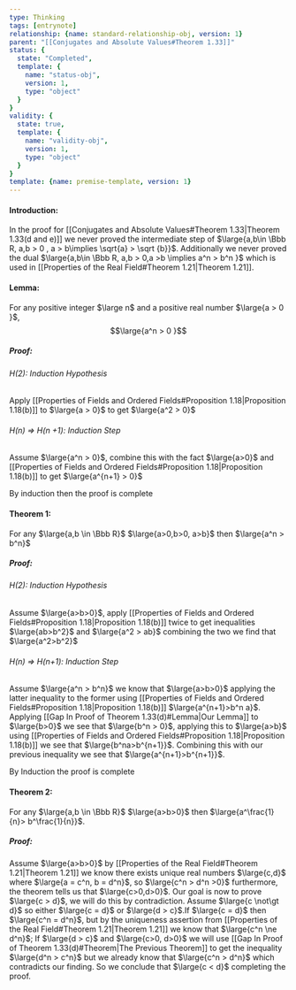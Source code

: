 ```yaml
---
type: Thinking
tags: [entrynote]
relationship: {name: standard-relationship-obj, version: 1}
parent: "[[Conjugates and Absolute Values#Theorem 1.33]]"
status: {
  state: "Completed",
  template: {
    name: "status-obj",
    version: 1,
    type: "object"
  }
}
validity: {
  state: true,
  template: {
    name: "validity-obj",
    version: 1,
    type: "object"
  }
}
template: {name: premise-template, version: 1}
---
```

#### Introduction:
In the proof for [[Conjugates and Absolute Values#Theorem 1.33|Theorem 1.33(d and e)]] we never proved the intermediate step of $\large{a,b\in \Bbb R, a,b > 0 , a > b\implies \sqrt{a} > \sqrt {b}}$. Additionally we never proved the dual $\large{a,b\in \Bbb R, a,b > 0,a >b \implies a^n > b^n }$ which is used in [[Properties of the Real Field#Theorem 1.21|Theorem 1.21]].

#### Lemma:
For any positive integer $\large n$ and a positive real number $\large{a > 0 }$, $$\large{a^n > 0 }$$
##### Proof:
###### H(2): Induction Hypothesis
Apply [[Properties of Fields and Ordered Fields#Proposition 1.18|Proposition 1.18(b)]] to $\large{a > 0}$ to get $\large{a^2 > 0}$

###### H(n) => H(n +1): Induction Step
Assume $\large{a^n > 0}$, combine this with the fact $\large{a>0}$ and [[Properties of Fields and Ordered Fields#Proposition 1.18|Proposition 1.18(b)]] to get $\large{a^{n+1} > 0}$

By induction then the proof is complete


#### Theorem 1: 
For any $\large{a,b \in \Bbb R}$ $\large{a>0,b>0, a>b}$ then $\large{a^n > b^n}$

##### Proof: 
###### H(2): Induction Hypothesis
Assume $\large{a>b>0}$, apply [[Properties of Fields and Ordered Fields#Proposition 1.18|Proposition 1.18(b)]] twice to get inequalities $\large{ab>b^2}$ and $\large{a^2 > ab}$ combining the two we find that $\large{a^2>b^2}$ 

###### H(n) => H(n+1): Induction Step
Assume $\large{a^n > b^n}$ we know that $\large{a>b>0}$ applying the latter inequality to the former using [[Properties of Fields and Ordered Fields#Proposition 1.18|Proposition 1.18(b)]] $\large{a^{n+1}>b^n a}$. Applying [[Gap In Proof of Theorem 1.33(d)#Lemma|Our Lemma]] to $\large{b>0}$ we see that $\large{b^n > 0}$, applying this to $\large{a>b}$ using [[Properties of Fields and Ordered Fields#Proposition 1.18|Proposition 1.18(b)]] we see that $\large{b^na>b^{n+1}}$. Combining this with our previous inequality we see that $\large{a^{n+1}>b^{n+1}}$.

By Induction the proof is complete


#### Theorem 2: 
For any $\large{a,b \in \Bbb R}$ $\large{a>b>0}$ then $\large{a^\frac{1}{n}> b^\frac{1}{n}}$.

##### Proof:
Assume $\large{a>b>0}$ by [[Properties of the Real Field#Theorem 1.21|Theorem 1.21]] we know there exists unique real numbers $\large{c,d}$ where $\large{a = c^n, b = d^n}$, so $\large{c^n > d^n >0}$ furthermore, the theorem tells us that $\large{c>0,d>0}$. Our goal is now to prove $\large{c > d}$, we will do this by contradiction. 
Assume $\large{c \not\gt d}$ so either $\large{c = d}$ or $\large{d > c}$.If $\large{c = d}$ then $\large{c^n = d^n}$, but by the uniqueness assertion from [[Properties of the Real Field#Theorem 1.21|Theorem 1.21]] we know that $\large{c^n \ne d^n}$; If $\large{d > c}$ and $\large{c>0, d>0}$ we will use [[Gap In Proof of Theorem 1.33(d)#Theorem|The Previous Theorem]] to get the inequality $\large{d^n > c^n}$ but we already know that $\large{c^n > d^n}$ which contradicts our finding. So we conclude that $\large{c < d}$ completing the proof.